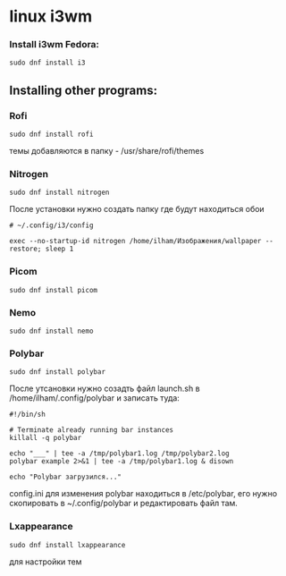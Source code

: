 # linux i3wm

### Install i3wm Fedora:

```
sudo dnf install i3
```

## Installing other programs:

### Rofi

```
sudo dnf install rofi
```
темы добавляются в папку - /usr/share/rofi/themes

### Nitrogen

```
sudo dnf install nitrogen
```
После установки нужно создать папку где будут находиться обои 

```
# ~/.config/i3/config

exec --no-startup-id nitrogen /home/ilham/Изображения/wallpaper --restore; sleep 1
```

### Picom

```
sudo dnf install picom
```

### Nemo

```
sudo dnf install nemo
```

### Polybar

```
sudo dnf install polybar
```
После утсановки нужно созадть файл launch.sh в /home/ilham/.config/polybar и записать туда:
```
#!/bin/sh

# Terminate already running bar instances
killall -q polybar

echo "___" | tee -a /tmp/polybar1.log /tmp/polybar2.log
polybar example 2>&1 | tee -a /tmp/polybar1.log & disown

echo "Polybar загрузился..."
```
config.ini для изменения polybar находиться в /etc/polybar, его нужно скопировать в ~/.config/polybar и редактировать файл там.

### Lxappearance
```
sudo dnf install lxappearance
```
для настройки тем


